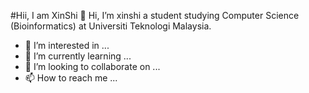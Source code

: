 #Hii, I am XinShi
👋 Hi, I’m xinshi a student studying Computer Science (Bioinformatics) at Universiti Teknologi Malaysia.
- 👀 I’m interested in ...
- 🌱 I’m currently learning ...
- 💞️ I’m looking to collaborate on ...
- 📫 How to reach me ...

<!---
xinshichew/xinshichew is a ✨ special ✨ repository because its `README.md` (this file) appears on your GitHub profile.
You can click the Preview link to take a look at your changes.
--->
